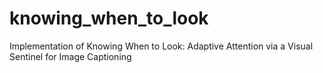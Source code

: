 # knowing_when_to_look
Implementation of Knowing When to Look: Adaptive Attention via a Visual Sentinel for Image Captioning
